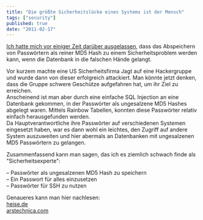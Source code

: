 ```yaml
---
title: "Die größte Sicherheitslücke eines Systems ist der Mensch"
tags: ["security"]
published: true
date: "2011-02-17"
---
```


[Ich hatte mich vor einiger Zeit darüber ausgelassen](/md5-hashes-fur-passworter-sind-unsicherer-als-man-denkt/), dass das Abspeichern von Passwörtern als reiner MD5 Hash zu einem Sicherheitsproblem werden kann, wenn die Datenbank in die falschen Hände gelangt.

Vor kurzem machte eine US Sicherheitsfirma Jagt auf eine Hackergruppe und wurde dann von dieser erfolgreich attackiert. Man könnte jetzt denken, dass die Gruppe schwere Geschütze aufgefahren hat, um ihr Ziel zu erreichen.  
Anscheinend ist man aber durch eine einfache SQL Injection an eine Datenbank gekommen, in der Passwörter als ungesalzene MD5 Hashes abgelegt waren. Mittels Rainbow Tabellen, konnten diese Passwörter relativ einfach herausgefunden werden.  
Da Hauptverantwortliche ihre Passwörter auf verschiedenen Systemen eingesetzt haben, war es dann wohl ein leichtes, den Zugriff auf andere System auszuweiten und hier abermals an Datenbanken mit ungesalzenen MD5 Passwörtern zu gelangen.

Zusammenfassend kann man sagen, das ich es ziemlich schwach finde als "Sicherheitsexperte":  

– Passwörter als ungesalzenen MD5 Hash zu speichern  
– Ein Passwort für alles einzusetzen  
– Passwörter für SSH zu nutzen

Genaueres kann man hier nachlesen:  
[heise.de](http://www.heise.de/newsticker/meldung/Hintergruende-zum-Einbruch-bei-US-Sicherheitsfirma-1191238.html)  
[arstechnica.com](http://arstechnica.com/tech-policy/news/2011/02/anonymous-speaks-the-inside-story-of-the-hbgary-hack.ars/)

